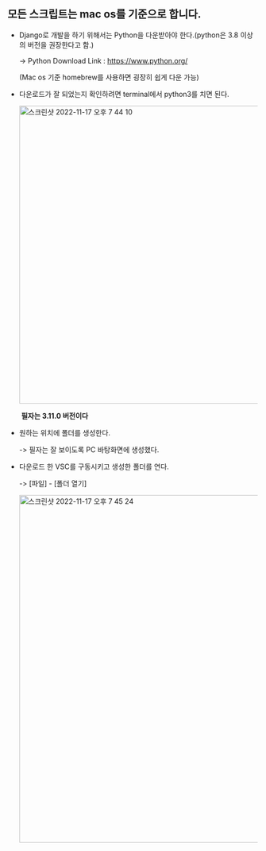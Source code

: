 ## 모든 스크립트는 mac os를 기준으로 합니다.  

- Django로 개발을 하기 위해서는 Python을 다운받아야 한다.(python은 3.8 이상의 버전을 권장한다고 함.)

  -> Python Download Link : https://www.python.org/

  (Mac os 기준 homebrew를 사용하면 굉장히 쉽게 다운 가능)

- 다운로드가 잘 되었는지 확인하려면 terminal에서 python3를 치면 된다.

  <img width="600" alt="스크린샷 2022-11-17 오후 7 44 10" src="https://user-images.githubusercontent.com/91196025/202426483-f1bb9d7c-fe4e-4d4d-893f-8bcb6511ee1a.png">

  ​	**필자는 3.11.0 버전이다**

- 원하는 위치에 폴더를 생성한다. 

  -> 필자는 잘 보이도록 PC 바탕화면에 생성했다.

- 다운로드 한 VSC를 구동시키고 생성한 폴더를 연다.

  -> [파일] - [폴더 열기]

  <img width="700" alt="스크린샷 2022-11-17 오후 7 45 24" src="https://user-images.githubusercontent.com/91196025/202426528-d2999552-da25-4cfc-af66-6de46e33e9b8.png">

  
